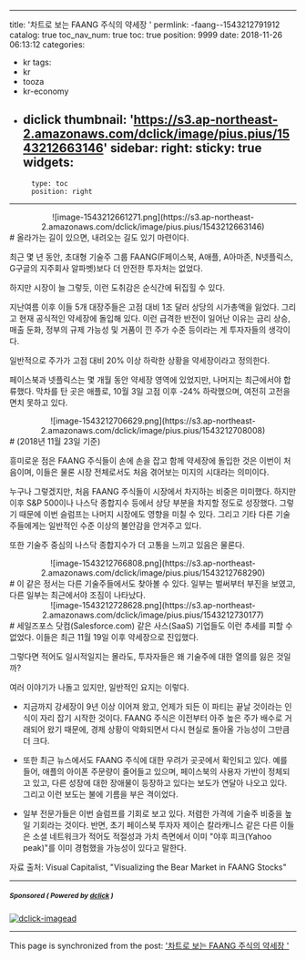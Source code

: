 
---
title: '차트로 보는 FAANG 주식의 약세장 '
permlink: -faang--1543212791912
catalog: true
toc_nav_num: true
toc: true
position: 9999
date: 2018-11-26 06:13:12
categories:
- kr
tags:
- kr
- tooza
- kr-economy
- diclick
thumbnail: 'https://s3.ap-northeast-2.amazonaws.com/dclick/image/pius.pius/1543212663146'
sidebar:
    right:
        sticky: true
widgets:
    -
        type: toc
        position: right
---


<center>
![image-1543212661271.png](https://s3.ap-northeast-2.amazonaws.com/dclick/image/pius.pius/1543212663146)</center>
#
올라가는 길이 있으면, 내려오는 길도 있기 마련이다.  

최근 몇 년 동안, 초대형 기술주 그룹 FAANG(F페이스북, A애플, A아마존, N넷플릭스, G구글의 지주회사 알파벳)보다 더 안전한 투자처는 없었다. 

하지만 시장이 늘 그렇듯, 이런 도취감은 순식간에 뒤집힐 수 있다. 

지난여름 이후 이들 5개 대장주들은 고점 대비 1조 달러 상당의 시가총액을 잃었다. 그리고 현재 공식적인 약세장에 돌입해 있다. 이런 급격한 반전이 일어난 이유는 금리 상승, 매출 둔화, 정부의 규제 가능성 및 거품이 낀 주가 수준 등이라는 게 투자자들의 생각이다.  

일반적으로 주가가 고점 대비 20% 이상 하락한 상황을 약세장이라고 정의한다. 

페이스북과 넷플릭스는 몇 개월 동안 약세장 영역에 있었지만, 나머지는 최근에서야 합류했다. 막차를 탄 곳은 애플로, 10월 3일 고점 이후 -24% 하락했으며, 여전히 고전을 면치 못하고 있다.  

<center>
![image-1543212706629.png](https://s3.ap-northeast-2.amazonaws.com/dclick/image/pius.pius/1543212708008)</center>
#
(2018년 11월 23일 기준) 

흥미로운 점은 FAANG 주식들이 손에 손을 잡고 함께 약세장에 돌입한 것은 이번이 처음이며, 이들은 물론 시장 전체로서도 처음 겪어보는 미지의 시대라는 의미이다.  

누구나 그렇겠지만, 처음 FAANG 주식들이 시장에서 차지하는 비중은 미미했다. 하지만 이후 S&P 500이나 나스닥 종합지수 등에서 상당 부분을 차지할 정도로 성장했다. 그렇기 때문에 이번 슬럼프는 나머지 시장에도 영향을 미칠 수 있다. 그리고 기타 다른 기술주들에게는 일반적인 수준 이상의 불안감을 안겨주고 있다. 

또한 기술주 중심의 나스닥 종합지수가 더 고통을 느끼고 있음은 물론다. 

<center>
![image-1543212766808.png](https://s3.ap-northeast-2.amazonaws.com/dclick/image/pius.pius/1543212768290)</center>
#
이 같은 정서는 다른 기술주들에서도 찾아볼 수 있다. 일부는 벌써부터 부진을 보였고, 다른 일부는 최근에서야 조짐이 나타났다. 

<center>
![image-1543212728628.png](https://s3.ap-northeast-2.amazonaws.com/dclick/image/pius.pius/1543212730177)</center>
#
세일즈포스 닷컴(Salesforce.com) 같은 사스(SaaS) 기업들도 이런 추세를 피할 수 없었다. 이들은 최근 11월 19일 이후 약세장으로 진입했다. 

그렇다면 적어도 일시적일지는 몰라도, 투자자들은 왜 기술주에 대한 열의를 잃은 것일까?  

여러 이야기가 나돌고 있지만, 일반적인 요지는 이렇다.  

-  지금까지 강세장이 9년 이상 이어져 왔고, 언제가 되든 이 파티는 끝날 것이라는 인식이 자리 잡기 시작한 것이다. FAANG 주식은 이전부터 아주 높은 주가 배수로 거래되어 왔기 때문에, 경제 상황이 악화되면서 다시 현실로 돌아올 가능성이 그만큼 더 크다. 

- 또한 최근 뉴스에서도 FAANG 주식에 대한 우려가 곳곳에서 확인되고 있다. 예를 들어, 애플의 아이폰 주문량이 줄어들고 있으며, 페이스북의 사용자 가반이 정체되고 있고, 다른 성장에 대한 장애물이 등장하고 있다는 보도가 연달아 나오고 있다. 그리고 이런 보도는 불에 기름을 부은 격이었다.  

- 일부 전문가들은 이번 슬럼프를 기회로 보고 있다. 저렴한 가격에 기술주 비중을 높일 기회라는 것이다. 반면, 초기 페이스북 투자자 제이슨 칼라캐니스 같은 다른 이들은  소셜 네트워크가 적어도 적절성과 가치 측면에서 이미 "야후 피크(Yahoo peak)"를 이미 경험했을 가능성이 있다고 말한다. 

자료 출처: Visual Capitalist, "Visualizing the Bear Market in FAANG Stocks"

---

#####  <sub> **Sponsored ( Powered by [dclick](https://www.dclick.io) )** </sub>
[![dclick-imagead](https://s3.ap-northeast-2.amazonaws.com/dclick/image/dclick/1540980285836.jpg)](https://api.dclick.io/v1/c?x=eyJhbGciOiJIUzI1NiIsInR5cCI6IkpXVCJ9.eyJjIjoicGl1cy5waXVzIiwicyI6Ii1mYWFuZy0tMTU0MzIxMjc5MTkxMiIsImEiOlsiaS0xMCJdLCJ1cmwiOiJodHRwczovL2tyLXVzZWQuZ2l0aHViLmlvLyIsImlhdCI6MTU0MzIxMjc5MSwiZXhwIjoxODU4NTcyNzkxfQ.pXkVJYVPbHTGG8no2n7J6xh5DCZ-B9dS3pUWAT-HwTg)

- - -

This page is synchronized from the post: ['차트로 보는 FAANG 주식의 약세장 '](https://steemit.com/@pius.pius/-faang--1543212791912)
